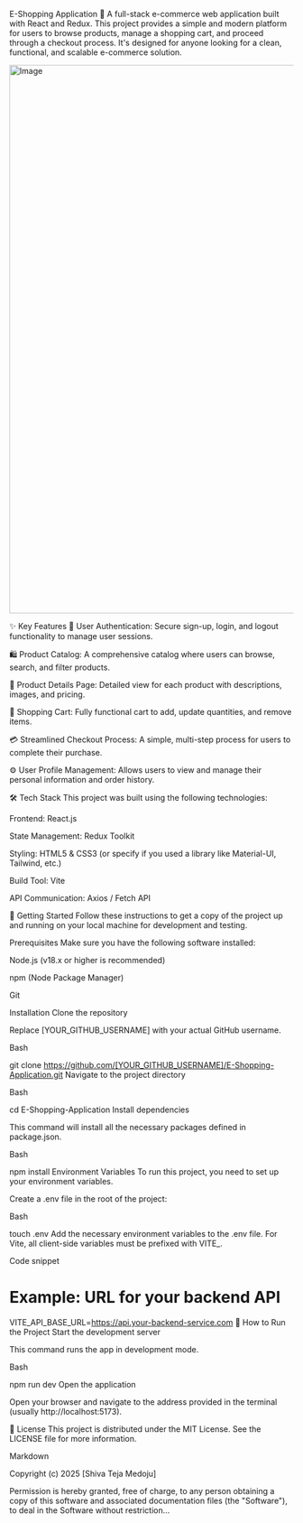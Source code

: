 E-Shopping Application 🛒
A full-stack e-commerce web application built with React and Redux. This project provides a simple and modern platform for users to browse products, manage a shopping cart, and proceed through a checkout process. It's designed for anyone looking for a clean, functional, and scalable e-commerce solution.


<img width="1845" height="972" alt="Image" src="https://github.com/user-attachments/assets/9ee8cbd9-3229-4bce-bd19-fb980043223f" />

✨ Key Features
👤 User Authentication: Secure sign-up, login, and logout functionality to manage user sessions.

🛍️ Product Catalog: A comprehensive catalog where users can browse, search, and filter products.

📄 Product Details Page: Detailed view for each product with descriptions, images, and pricing.

🛒 Shopping Cart: Fully functional cart to add, update quantities, and remove items.

💳 Streamlined Checkout Process: A simple, multi-step process for users to complete their purchase.

⚙️ User Profile Management: Allows users to view and manage their personal information and order history.

🛠️ Tech Stack
This project was built using the following technologies:

Frontend: React.js

State Management: Redux Toolkit

Styling: HTML5 & CSS3 (or specify if you used a library like Material-UI, Tailwind, etc.)

Build Tool: Vite

API Communication: Axios / Fetch API

🚀 Getting Started
Follow these instructions to get a copy of the project up and running on your local machine for development and testing.

Prerequisites
Make sure you have the following software installed:

Node.js (v18.x or higher is recommended)

npm (Node Package Manager)

Git

Installation
Clone the repository

Replace [YOUR_GITHUB_USERNAME] with your actual GitHub username.

Bash

git clone https://github.com/[YOUR_GITHUB_USERNAME]/E-Shopping-Application.git
Navigate to the project directory

Bash

cd E-Shopping-Application
Install dependencies

This command will install all the necessary packages defined in package.json.

Bash

npm install
Environment Variables
To run this project, you need to set up your environment variables.

Create a .env file in the root of the project:

Bash

touch .env
Add the necessary environment variables to the .env file. For Vite, all client-side variables must be prefixed with VITE_.

Code snippet

# Example: URL for your backend API
VITE_API_BASE_URL=https://api.your-backend-service.com
🏃 How to Run the Project
Start the development server

This command runs the app in development mode.

Bash

npm run dev
Open the application

Open your browser and navigate to the address provided in the terminal (usually http://localhost:5173).

📜 License
This project is distributed under the MIT License. See the LICENSE file for more information.

Markdown

Copyright (c) 2025 [Shiva Teja Medoju]

Permission is hereby granted, free of charge, to any person obtaining a copy
of this software and associated documentation files (the "Software"), to deal
in the Software without restriction...
